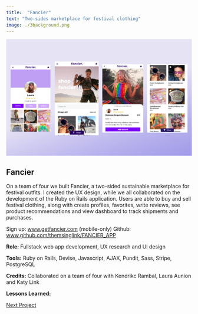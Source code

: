 ```yaml
---
title:  "Fancier"
text: "Two-sides marketplace for festival clothing"
image: ./3background.png
---
```


![Profile](./Fancier_Screens.png)

## Fancier

On a team of four we built Fancier, a two-sided sustainable marketplace for festival outfits. I created the UX design, while we all collaborated on the development of the Ruby on Rails application. Users are able to buy and sell festival clothing, along with create profiles, favorites, write reviews, see product recommendations and view dashboard to track shipments and purchases.

Sign up: www.getfancier.com (mobile-only)
Github: www.github.com/themsinglink/FANCIER_APP

**Role:** Fullstack web app development, UX research and UI design

**Tools:** Ruby on Rails, Devise, Javascript, AJAX, Pundit, Sass, Stripe, PostgreSQL

**Credits:** Collaborated on a team of four with Kendrikc Rambal, Laura Aunion and Katy Link

**Lessons Learned:**

[Next Project](/altura)



